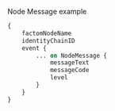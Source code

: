 Node Message example
```graphql endpoint doc
{
    factomNodeName
    identityChainID
    event {
        ... on NodeMessage {
            messageText 
            messageCode 
            level
        }
    }
}
```